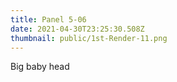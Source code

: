 ```yaml
---
title: Panel 5-06
date: 2021-04-30T23:25:30.508Z
thumbnail: public/1st-Render-11.png
---
```

Big baby head